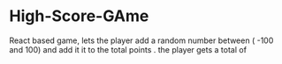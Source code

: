 # High-Score-GAme
React based game, lets the player add a  random number between ( -100 and 100) and add it it to the total points . the player gets a total of 
